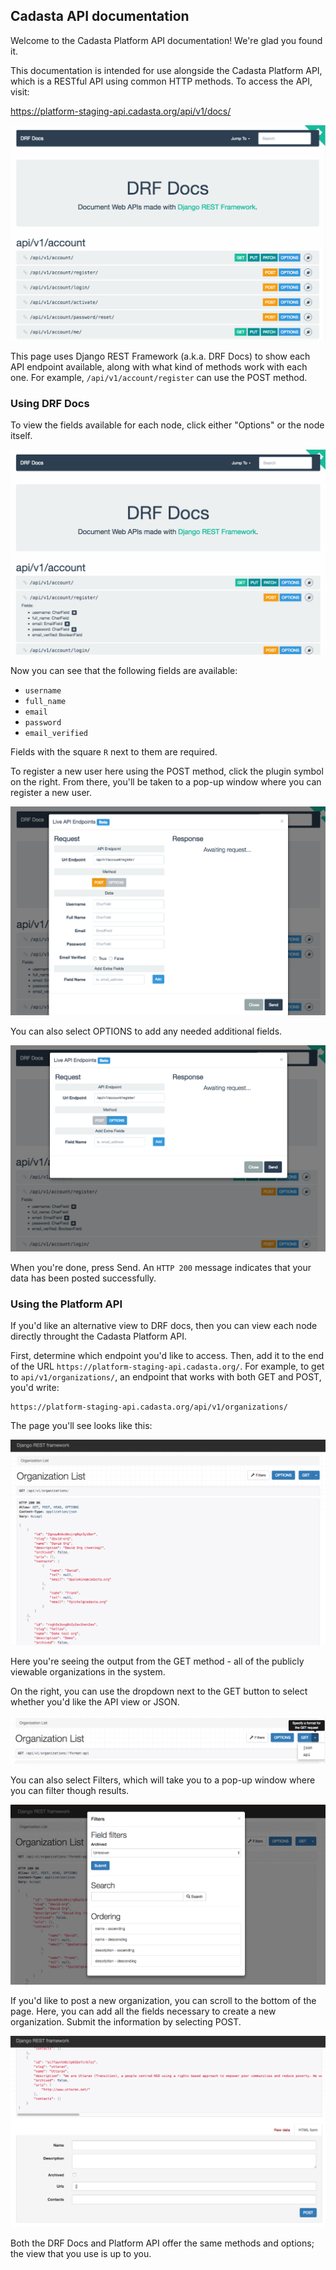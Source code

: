 ## Cadasta API documentation

Welcome to the Cadasta Platform API documentation! We're glad you found it. 

This documentation is intended for use alongside the Cadasta Platform API, which is a RESTful API using common HTTP methods. To access the API, visit:

https://platform-staging-api.cadasta.org/api/v1/docs/

![](_img/drf-01.png)

This page uses Django REST Framework (a.k.a. DRF Docs) to show each API endpoint available, along with what kind of methods work with each one. For example, `/api/v1/account/register` can use the POST method. 

### Using DRF Docs

To view the fields available for each node, click either "Options" or the node itself.

![](_img/drf-02.png)

Now you can see that the following fields are available:

* `username`
* `full_name`
* `email`
* `password`
* `email_verified`

Fields with the square `R` next to them are required.

To register a new user here using the POST method, click the plugin symbol on the right. From there, you'll be taken to a pop-up window where you can register a new user. 

![](_img/drf-03.png)

You can also select OPTIONS to add any needed additional fields.

![](_img/drf-04.png)

When you're done, press Send. An `HTTP 200` message indicates that your data has been posted successfully. 

### Using the Platform API

If you'd like an alternative view to DRF docs, then you can view each node directly throught the Cadasta Platform API. 

First, determine which endpoint you'd like to access. Then, add it to the end of the URL `https://platform-staging-api.cadasta.org/`. For example, to get to `api/v1/organizations/`, an endpoint that works with both GET and POST, you'd write:

```
https://platform-staging-api.cadasta.org/api/v1/organizations/
```

The page you'll see looks like this:

![](_img/api-01.png)

Here you're seeing the output from the GET method - all of the publicly viewable organizations in the system. 

On the right, you can use the dropdown next to the GET button to select whether you'd like the API view or JSON. 

![](_img/api-02.png)

You can also select Filters, which will take you to a pop-up window where you can filter though results. 

![](_img/api-03.png)

If you'd like to post a new organization, you can scroll to the bottom of the page. Here, you can add all the fields necessary to create a new organization. Submit the information by selecting POST. 

![](_img/api-04.png)

Both the DRF Docs and Platform API offer the same methods and options; the view that you use is up to you.
